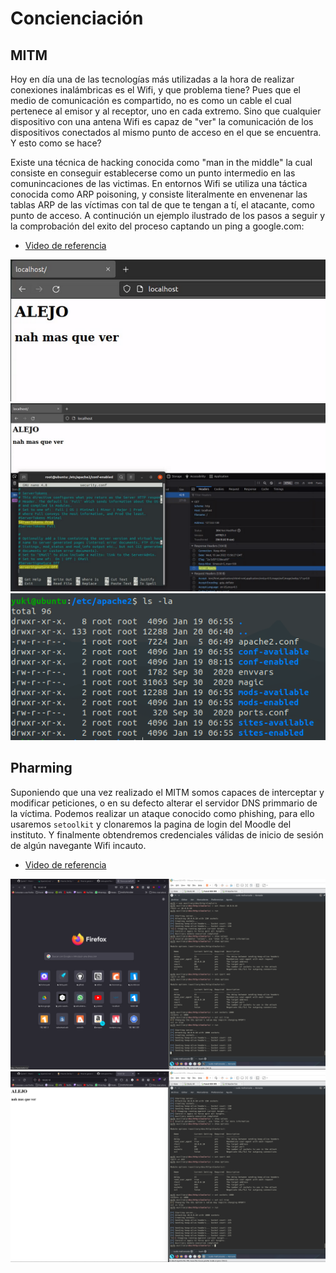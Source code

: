 # Concienciación

## MITM

Hoy en día una de las tecnologías más utilizadas a la hora de realizar conexiones inalámbricas es el Wifi, y que problema tiene? Pues que el medio de comunicación es compartido, no es como un cable el cual pertenece al emisor y al receptor, uno en cada extremo. Sino que cualquier dispositivo con una antena Wifi es capaz de "ver" la comunicación de los dispositivos conectados al mismo punto de acceso en el que se encuentra. Y esto como se hace?

Existe una técnica de hacking conocida como "man in the middle" la cual consiste en conseguir establecerse como un punto intermedio en las comunincaciones de las victimas. En entornos Wifi se utiliza una táctica conocida como ARP poisoning, y consiste literalmente en envenenar las tablas ARP de las víctimas con tal de que te tengan a tí, el atacante, como punto de acceso. A continución un ejemplo ilustrado de los pasos a seguir y la comprobación del exito del proceso captando un ping a google.com:

+ [Video de referencia](https://www.youtube.com/watch?v=CW0Mf9qGBOc)

![2](img/2.png)
![3](img/3.png)
![1](img/1.png)

## Pharming

Suponiendo que una vez realizado el MITM somos capaces de interceptar y modificar peticiones, o en su defecto alterar el servidor DNS primmario de la víctima. Podemos realizar un ataque conocido como phishing, para ello usaremos `setoolkit` y clonaremos la pagina de login del Moodle del instituto. Y finalmente obtendremos credenciales válidas de inicio de sesión de algún navegante Wifi incauto.

+ [Video de referencia](https://www.youtube.com/watch?v=rg_RTD8RU-s)

![5](img/5.png)
![6](img/6.png)
